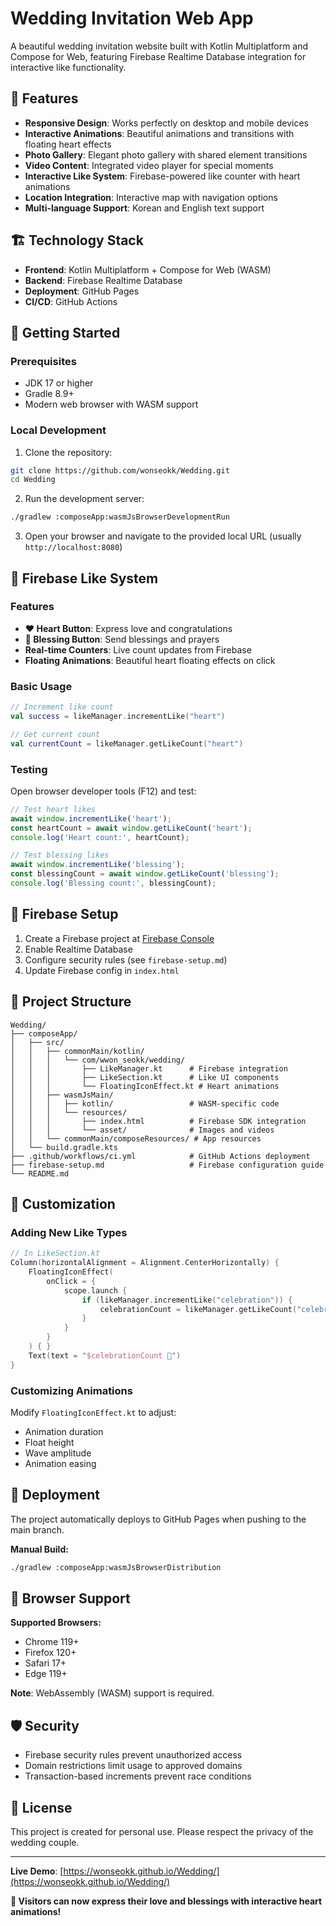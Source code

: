 # Wedding Invitation Web App

A beautiful wedding invitation website built with Kotlin Multiplatform and Compose for Web, featuring Firebase Realtime Database integration for interactive like functionality.

## 🌟 Features

- **Responsive Design**: Works perfectly on desktop and mobile devices
- **Interactive Animations**: Beautiful animations and transitions with floating heart effects
- **Photo Gallery**: Elegant photo gallery with shared element transitions
- **Video Content**: Integrated video player for special moments
- **Interactive Like System**: Firebase-powered like counter with heart animations
- **Location Integration**: Interactive map with navigation options
- **Multi-language Support**: Korean and English text support

## 🏗️ Technology Stack

- **Frontend**: Kotlin Multiplatform + Compose for Web (WASM)
- **Backend**: Firebase Realtime Database
- **Deployment**: GitHub Pages
- **CI/CD**: GitHub Actions

## 🚀 Getting Started

### Prerequisites

- JDK 17 or higher
- Gradle 8.9+
- Modern web browser with WASM support

### Local Development

1. Clone the repository:
```bash
git clone https://github.com/wonseokk/Wedding.git
cd Wedding
```

2. Run the development server:
```bash
./gradlew :composeApp:wasmJsBrowserDevelopmentRun
```

3. Open your browser and navigate to the provided local URL (usually `http://localhost:8080`)

## 💖 Firebase Like System

### Features
- **❤️ Heart Button**: Express love and congratulations
- **🙏 Blessing Button**: Send blessings and prayers
- **Real-time Counters**: Live count updates from Firebase
- **Floating Animations**: Beautiful heart floating effects on click

### Basic Usage

```kotlin
// Increment like count
val success = likeManager.incrementLike("heart")

// Get current count
val currentCount = likeManager.getLikeCount("heart")
```

### Testing

Open browser developer tools (F12) and test:

```javascript
// Test heart likes
await window.incrementLike('heart');
const heartCount = await window.getLikeCount('heart');
console.log('Heart count:', heartCount);

// Test blessing likes
await window.incrementLike('blessing');
const blessingCount = await window.getLikeCount('blessing');
console.log('Blessing count:', blessingCount);
```

## 🔧 Firebase Setup

1. Create a Firebase project at [Firebase Console](https://console.firebase.google.com)
2. Enable Realtime Database
3. Configure security rules (see `firebase-setup.md`)
4. Update Firebase config in `index.html`

## 📁 Project Structure

```
Wedding/
├── composeApp/
│   ├── src/
│   │   ├── commonMain/kotlin/
│   │   │   └── com/wwon_seokk/wedding/
│   │   │       ├── LikeManager.kt      # Firebase integration
│   │   │       ├── LikeSection.kt      # Like UI components
│   │   │       └── FloatingIconEffect.kt # Heart animations
│   │   ├── wasmJsMain/
│   │   │   ├── kotlin/                 # WASM-specific code
│   │   │   └── resources/
│   │   │       ├── index.html          # Firebase SDK integration
│   │   │       └── asset/              # Images and videos
│   │   └── commonMain/composeResources/ # App resources
│   └── build.gradle.kts
├── .github/workflows/ci.yml            # GitHub Actions deployment
├── firebase-setup.md                   # Firebase configuration guide
└── README.md
```

## 🎨 Customization

### Adding New Like Types

```kotlin
// In LikeSection.kt
Column(horizontalAlignment = Alignment.CenterHorizontally) {
    FloatingIconEffect(
        onClick = {
            scope.launch {
                if (likeManager.incrementLike("celebration")) {
                    celebrationCount = likeManager.getLikeCount("celebration")
                }
            }
        }
    ) { }
    Text(text = "$celebrationCount 🎉")
}
```

### Customizing Animations

Modify `FloatingIconEffect.kt` to adjust:
- Animation duration
- Float height
- Wave amplitude
- Animation easing

## 🚀 Deployment

The project automatically deploys to GitHub Pages when pushing to the main branch.

**Manual Build:**
```bash
./gradlew :composeApp:wasmJsBrowserDistribution
```

## 📱 Browser Support

**Supported Browsers:**
- Chrome 119+
- Firefox 120+
- Safari 17+
- Edge 119+

**Note**: WebAssembly (WASM) support is required.

## 🛡️ Security

- Firebase security rules prevent unauthorized access
- Domain restrictions limit usage to approved domains
- Transaction-based increments prevent race conditions

## 📄 License

This project is created for personal use. Please respect the privacy of the wedding couple.

---

**Live Demo**: [https://wonseokk.github.io/Wedding/](https://wonseokk.github.io/Wedding/)

**🎉 Visitors can now express their love and blessings with interactive heart animations!**
